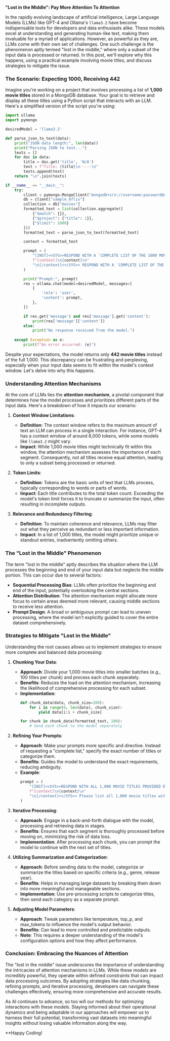 **"Lost in the Middle": Pay More Attention To Attention**

In the rapidly evolving landscape of artificial intelligence, Large Language Models (LLMs) like GPT-4 and Ollama's `llama3.2` have become indispensable tools for developers and data enthusiasts alike. These models excel at understanding and generating human-like text, making them invaluable for a myriad of applications. However, as powerful as they are, LLMs come with their own set of challenges. One such challenge is the phenomenon aptly termed "lost in the middle," where only a subset of the input data is processed or returned. In this post, we'll explore why this happens, using a practical example involving movie titles, and discuss strategies to mitigate the issue.

### The Scenario: Expecting 1000, Receiving 442

Imagine you're working on a project that involves processing a list of **1,000 movie titles** stored in a MongoDB database. Your goal is to retrieve and display all these titles using a Python script that interacts with an LLM. Here's a simplified version of the script you're using:

```python
import ollama
import pymongo

desiredModel = 'llama3.2'

def parse_json_to_text(data):
    print("JSON data length:", len(data))
    print("Parsing JSON to text...")
    texts = []
    for doc in data:
        title = doc.get('title', 'N/A')
        text = f"Title: {title}\n-----\n"
        texts.append(text)
    return "\n".join(texts)

if __name__ == "__main__":
    try:
        client = pymongo.MongoClient("mongodb+srv://username:password@cluster0.mongodb.net/")
        db = client["sample_mflix"]
        collection = db["movies"]
        formatted_text = list(collection.aggregate([
            {"$match": {}},
            {"$project": {"title": 1}},
            {"$limit": 1000}
        ]))
        formatted_text = parse_json_to_text(formatted_text)

        context = formatted_text

        prompt = (
            "[INST]<<SYS>>RESPOND WITH A `COMPLETE LIST OF THE 1000 MOVIE TITLES` IN THE [context]\n\n"
            f"[context]\n{context}\n"
            "\n[/context]<</SYS>> RESPOND WITH A `COMPLETE LIST OF THE 1000 MOVIE TITLES`[/INST]"
        )

        print("Prompt:", prompt)
        res = ollama.chat(model=desiredModel, messages=[
            {
                'role': 'user',
                'content': prompt,
            },
        ])

        if res.get('message') and res['message'].get('content'):
            print(res['message']['content'])
        else:
            print("No response received from the model.")
    
    except Exception as e:
        print(f"An error occurred: {e}")
```

Despite your expectations, the model returns only **442 movie titles** instead of the full 1,000. This discrepancy can be frustrating and perplexing, especially when your input data seems to fit within the model's context window. Let's delve into why this happens.

### Understanding Attention Mechanisms

At the core of LLMs lies the **attention mechanism**, a pivotal component that determines how the model processes and prioritizes different parts of the input data. Here's a breakdown of how it impacts our scenario:

1. **Context Window Limitations**: 
    - **Definition**: The context window refers to the maximum amount of text an LLM can process in a single interaction. For instance, GPT-4 has a context window of around 8,000 tokens, while some models like `llama3.2` might vary.
    - **Impact**: While 1,000 movie titles might technically fit within this window, the attention mechanism assesses the importance of each segment. Consequently, not all titles receive equal attention, leading to only a subset being processed or returned.

2. **Token Limits**:
    - **Definition**: Tokens are the basic units of text that LLMs process, typically corresponding to words or parts of words.
    - **Impact**: Each title contributes to the total token count. Exceeding the model's token limit forces it to truncate or summarize the input, often resulting in incomplete outputs.

3. **Relevance and Redundancy Filtering**:
    - **Definition**: To maintain coherence and relevance, LLMs may filter out what they perceive as redundant or less important information.
    - **Impact**: In a list of 1,000 titles, the model might prioritize unique or standout entries, inadvertently omitting others.

### The "Lost in the Middle" Phenomenon

The term "lost in the middle" aptly describes the situation where the LLM processes the beginning and end of your input data but neglects the middle portion. This can occur due to several factors:

- **Sequential Processing Bias**: LLMs often prioritize the beginning and end of the input, potentially overlooking the central sections.
- **Attention Distribution**: The attention mechanism might allocate more focus to certain areas deemed more relevant, causing middle sections to receive less attention.
- **Prompt Design**: A broad or ambiguous prompt can lead to uneven processing, where the model isn't explicitly guided to cover the entire dataset comprehensively.

### Strategies to Mitigate "Lost in the Middle"

Understanding the root causes allows us to implement strategies to ensure more complete and balanced data processing:

1. **Chunking Your Data**:
    - **Approach**: Divide your 1,000 movie titles into smaller batches (e.g., 100 titles per chunk) and process each chunk separately.
    - **Benefits**: Reduces the load on the attention mechanism, increasing the likelihood of comprehensive processing for each subset.
    - **Implementation**:
        ```python
        def chunk_data(data, chunk_size=100):
            for i in range(0, len(data), chunk_size):
                yield data[i:i + chunk_size]

        for chunk in chunk_data(formatted_text, 100):
            # Send each chunk to the model separately
        ```

2. **Refining Your Prompts**:
    - **Approach**: Make your prompts more specific and directive. Instead of requesting a "complete list," specify the exact number of titles or categorize them.
    - **Benefits**: Guides the model to understand the exact requirements, reducing ambiguity.
    - **Example**:
        ```python
        prompt = (
            "[INST]<<SYS>>RESPOND WITH ALL 1,000 MOVIE TITLES PROVIDED BELOW:\n\n"
            f"[context]\n{context}\n"
            "\n[/context]<</SYS>> Please list all 1,000 movie titles without omissions.[/INST]"
        )
        ```

3. **Iterative Processing**:
    - **Approach**: Engage in a back-and-forth dialogue with the model, processing and retrieving data in stages.
    - **Benefits**: Ensures that each segment is thoroughly processed before moving on, minimizing the risk of data loss.
    - **Implementation**: After processing each chunk, you can prompt the model to continue with the next set of titles.

4. **Utilizing Summarization and Categorization**:
    - **Approach**: Before sending data to the model, categorize or summarize the titles based on specific criteria (e.g., genre, release year).
    - **Benefits**: Helps in managing large datasets by breaking them down into more meaningful and manageable sections.
    - **Implementation**: Use pre-processing scripts to categorize titles, then send each category as a separate prompt.

5. **Adjusting Model Parameters**:
    - **Approach**: Tweak parameters like temperature, top_p, and max_tokens to influence the model's output behavior.
    - **Benefits**: Can lead to more controlled and predictable outputs.
    - **Note**: This requires a deeper understanding of the model's configuration options and how they affect performance.

### Conclusion: Embracing the Nuances of Attention

The "lost in the middle" issue underscores the importance of understanding the intricacies of attention mechanisms in LLMs. While these models are incredibly powerful, they operate within defined constraints that can impact data processing outcomes. By adopting strategies like data chunking, refining prompts, and iterative processing, developers can navigate these challenges effectively, ensuring more comprehensive and accurate results.

As AI continues to advance, so too will our methods for optimizing interactions with these models. Staying informed about their operational dynamics and being adaptable in our approaches will empower us to harness their full potential, transforming vast datasets into meaningful insights without losing valuable information along the way.

**Happy Coding!
